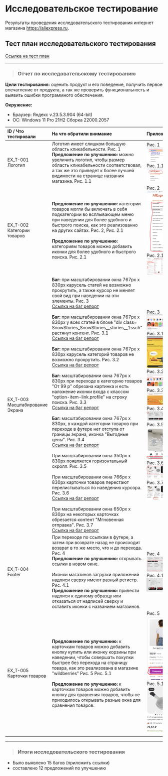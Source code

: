 # Исследовательское тестирование

Результаты проведения исследовательского тестирования интернет магазина <https://aliexpress.ru>.

## Тест план исследовательского тестирования

[Ссылка на тест план](https://drive.google.com/file/d/1hGyy46EEzevJ54Pv30X1vLxoXerlwpb2/view?usp=sharing)

---

>### Отчет по исследовательскому тестированию

**Цели тестирования:** оценить продукт и его поведение, получить первое впечатление от продукта, а так же проверить функциональность и выявить ошибки программного обеспечения.

**Окружение:**  

* Браузер: Яндекс  v.23.5.3.904 (64-bit)
* OC: Windows 11 Pro 21H2 Сборка 22000.2057

| ID / Что тестировали           | На что обратили внимание                         | Приложение |
|:-                              |:-                                                |:-|
| EX_T-001 <br> Логотип | Логотип имеет слишком большую область кликабельности. Рис. 1 **Предложение по улучшению:** можно увеличить логотип, чтобы размер область кликабельности соответствовал, а так же это приведет к более лучшей видимости на странице названия магазина. Рис. 1.1 |Рис. 1 ![Изображение 1](../assets/img_ex_t/logo.png "Логотип") Рис. 1.1 ![Изображение 1.1](../assets/img_ex_t/logo_edit.png "Логотип правка")
|EX_T-002 <br> Категории товаров | **Предложение по улучшению:** категории товаров могли бы включать в себя подкатегории во всплывающем меню при наведении для более удобного и быстрого поиска, как это реализованно на других сайтах. Рис. 2, Рис. 2.1 <br> <br> **Предложение по улучшению:** категориям товаров можно добавить иконки для более удобного и быстрого поиска. Рис. 2.1 |Рис. 2  ![Изображение 2](../assets/img_ex_t/categories.png "Категории товаров") Рис. 2.1 ![Изображение 2.1](../assets/img_ex_t/categories_edit.png "Категории товаров правка")|
|EX_T-003 <br> Масштабирование Экрана | **Баг:** при масштабировании окна 767px x 830px карусель статей не возможно прокрутить, а также курсор не меняет свой вид при наведении на эти элементы. Рис. 3 <br> [Ссылка на баг репорт](https://drive.google.com/file/d/1hGyy46EEzevJ54Pv30X1vLxoXerlwpb2/view?usp=sharing) <br> <br> **Баг:** при масштабировании окна 767px x 830px у всех статей в блоке "div class= SnowStories_SnowStories__stories__1ssch" растянут контент. Рис. 3.1 <br>[Ссылка на баг репорт](https://drive.google.com/file/d/1hGyy46EEzevJ54Pv30X1vLxoXerlwpb2/view?usp=sharing) <br> <br> **Баг:** при масштабировании окна 767px x 830px карусель категорий товаров не возможно прокрутить. Рис. 3.2 <br> [Ссылка на баг репорт](https://drive.google.com/file/d/1hGyy46EEzevJ54Pv30X1vLxoXerlwpb2/view?usp=sharing) <br> <br> **Баг:** масштабировании окна 767px x 830px при переходе в  категорию товаров "От 99 р" обрезана картинка и есть наложение иконки входа с классом "option-item-link.profile" на строку поиска. Рис. 3.3 <br> [Ссылка на баг репорт](https://drive.google.com/file/d/1hGyy46EEzevJ54Pv30X1vLxoXerlwpb2/view?usp=sharing) <br> <br> **Баг:** масштабировании окна 767px x 830px, в каждой категории товаров при переходе в футере нет отступа от границы экрана, иконка "Выгодные цены". Рис. 3.4 <br> [Ссылка на баг репорт](https://drive.google.com/file/d/1hGyy46EEzevJ54Pv30X1vLxoXerlwpb2/view?usp=sharing)  <br> <br> При масштабировании окна 350px x 830px появляется горизонтальный скролл.  Рис. 3.5 <br> <br> При масштабировании окна 766px x 830px карточки товаров перестают перелистываться по наведению курсора. Рис. 3.6 <br> [Ссылка на баг репорт](https://drive.google.com/file/d/1hGyy46EEzevJ54Pv30X1vLxoXerlwpb2/view?usp=sharing) <br> <br> При масштабировании окна 650px x 830px на некоторых карточках обрезается контент "Мгновенная отправка". Рис. 3.7 <br> [Ссылка на баг репорт](https://drive.google.com/file/d/1hGyy46EEzevJ54Pv30X1vLxoXerlwpb2/view?usp=sharing)|Рис. 3 ![Изображение 3](../assets/img_ex_t/story.png "Карусель")Рис. 3.1 ![Изображение 3.1](../assets/img_ex_t/articles.png "Статьи")Рис. 3.2 ![Изображение 3.2](../assets/img_ex_t/categories_carousel.png "Карусель товаров") Рис. 3.3 ![Изображение 3.3](../assets/img_ex_t/99.png "99") Рис. 3.4 ![Изображение 3.4](../assets/img_ex_t/footer_icon.png "Иконка футер") Рис. 3.5 ![Изображение 3.5](../assets/img_ex_t/scroll.png "Скролл") Рис. 3.6 ![Изображение 3.6](../assets/img_ex_t/product_card_auto.png "Авто скролл") Рис. 3.7 ![Изображение 3.7](../assets/img_ex_t/product_card_cut.png "Обрезание карточки товара")|
|EX_T-004 <br> Footer | При переходе по ссылкам в футере, а затем при возврате назад не происходит возврат в то же место, что и до перехода. Рис. 4 <br> **Предложение по улучшению:** открывать ссылки в новом окне. <br> <br> Иконки магазинов загрузки приложений надписи сверху имеют разный регистр. Рис. 4.1  <br> **Предложение по улучшению:** привести надписи к единому образцу или отказаться от надписей сверху и оставить иконки с названием магазинов. | Рис. 4 ![Изображение 4](../assets/img_ex_t/footer_link.png "Ссылки футер") Рис. 4.1 ![Изображение 4.1](../assets/img_ex_t/footer_shop.png "Ссылки магазинов футер")|
|EX_T-005 <br> Карточки товаров | **Предложение по улучшению:** к карточкам товаров можно добавить кнопку купить или иконку корзины при наведении, чтобы совершать покупки быстрее без перехода на страницу товара, как это реализована в магазине "wildberries" Рис. 5 Рис. 5.1 <br> <br> **Предложение по улучшению:** к карточкам товаров можно добавить кнопку для сравнения товаров, чтобы не приходилось открывать разные окна для сравнения товаров. | Рис. 5 ![Изображение 5](../assets/img_ex_t/product_card.png "Карточка товара") Рис. 5.1 ![Изображение 5.1](../assets/img_ex_t/product_card_ali.png "Карточка товара али")

---

>### Итоги исследовательского тестирования

* Было выявлено 15 багов (приложить ссылки)
* составлено 12 предложений по улучшению
